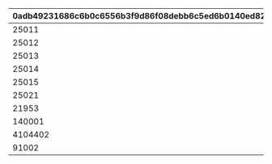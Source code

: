 |0adb49231686c6b0c6556b3f9d86f08debb6c5ed6b0140ed82bc6132110ade7b|278ca8511bdae44b746b3b85d2353ebf8b30fa881481329635c2d60cc1639ae8|188be54dd9550487ca1af61b3b164ee7c66906c13d332ff8c266fd6429e9a7d9|985bbd01e1535510e252537bb69666753a22b384a1e69c763a018913ea64ae33|
| --- | --- | --- | --- |
|25011|9000|2|1|
|25012|9000|2|2|
|25013|9000|2|3|
|25014|9000|2|4|
|25015|9000|2|5|
|25021|7000|2|6|
|21953|2|2|7|
|140001|100|4|8|
|4104402|1|18|9|
|91002|1000|8|10|